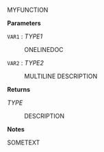 MYFUNCTION

<b>Parameters</b>

<p><span class="vardef"><code>VAR1</code> : <em>TYPE1</em></span></p>

<dl><dd>
  ONELINEDOC
</dd></dl>

<p><span class="vardef"><code>VAR2</code> : <em>TYPE2</em></span></p>

<dl><dd>
  MULTILINE
  DESCRIPTION
</dd></dl>

<b>Returns</b>

<p><span class="vardef"><em>TYPE</em></span></p>

<dl><dd>
  DESCRIPTION
</dd></dl>

<b>Notes</b>

SOMETEXT